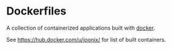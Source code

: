 # Dockerfiles

A collection of containerized applications built with [docker](http://docker.io).

See https://hub.docker.com/u/joonix/ for list of built containers.